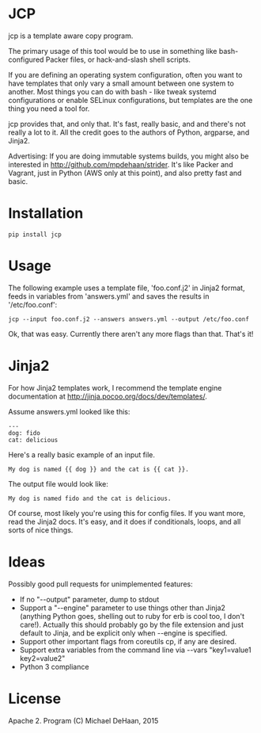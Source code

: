 JCP
=====

jcp is a template aware copy program.

The primary usage of this tool would be to use in something like bash-configured Packer files, or hack-and-slash
shell scripts.  

If you are defining an operating system configuration, often you want to have templates that only vary a
small amount between one system to another.  Most things you can do with bash - like tweak systemd configurations or
enable SELinux configurations, but templates are the one thing you need a tool for.

jcp provides that, and only that.  It's fast, really basic, and and there's not really a lot to it.
All the credit goes to the authors of Python, argparse, and Jinja2.

Advertising: If you are doing immutable systems builds, you might also be interested in http://github.com/mpdehaan/strider.
It's like Packer and Vagrant, just in Python (AWS only at this point), and also pretty fast and basic.

Installation
============

    pip install jcp

Usage
=====

The following example uses a template file, 'foo.conf.j2' in Jinja2 format, feeds in variables from 'answers.yml' and
saves the results in '/etc/foo.conf':

    jcp --input foo.conf.j2 --answers answers.yml --output /etc/foo.conf

Ok, that was easy.  Currently there aren't any more flags than that.  That's it!

Jinja2
======

For how Jinja2 templates work, I recommend the template engine documentation at http://jinja.pocoo.org/docs/dev/templates/.

Assume answers.yml looked like this:

    ---
    dog: fido
    cat: delicious

Here's a really basic example of an input file.

    My dog is named {{ dog }} and the cat is {{ cat }}.
    
The output file would look like:

    My dog is named fido and the cat is delicious.
    
Of course, most likely  you're using this for config files. If you want more, read the Jinja2 docs.  It's easy, and it does
if conditionals, loops, and all sorts of nice things.
    
Ideas
=====

Possibly good pull requests for unimplemented features:

   * If no "--output" parameter, dump to stdout
   * Support a "--engine" parameter to use things other than Jinja2 (anything Python goes, shelling out to ruby for erb is cool too, I don't care!).  Actually this should probably go by the file extension and just default to Jinja, and be explicit only when --engine is specified.
   * Support other important flags from coreutils cp, if any are desired.
   * Support extra variables from the command line via --vars "key1=value1 key2=value2"
   * Python 3 compliance

License
=======

Apache 2.  Program (C) Michael DeHaan, 2015
